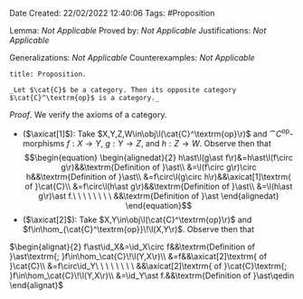 <div class="topSpace"></div>

Date Created: 22/02/2022 12:40:06
Tags: #Proposition

Lemma: _Not Applicable_
Proved by: _Not Applicable_
Justifications: _Not Applicable_

Generalizations: _Not Applicable_
Counterexamples: _Not Applicable_

``` ad-Proposition
title: Proposition.

_Let $\cat{C}$ be a category. Then its opposite category $\cat{C}^\textrm{op}$ is a category._

```

_Proof_. We verify the axioms of a category.
* ($\axicat[1]$): Take $X,Y,Z,W\in\obj\l(\cat{C}^\textrm{op}\r)$ and $\cat{C}^\textrm{op}$-morphisms $f:X\to Y$, $g:Y\to Z$, and $h:Z\to W$. Observe then that
$$\begin{equation}
    \begin{alignedat}{2}
        h\ast\l(g\ast f\r)&=h\ast\l(f\circ g\r)&&\textrm{Definition of }\ast\\
        &=\l(f\circ g\r)\circ h&&\textrm{Definition of }\ast\\
        &=f\circ\l(g\circ h\r)&&\axicat[1]\textrm{ of }\cat{C}\\
        &=f\circ\l(h\ast g\r)&&\textrm{Definition of }\ast\\
        &=\l(h\ast g\r)\ast f.\ \ \ \ \ \ \ \ &&\textrm{Definition of }\ast
    \end{alignedat}
\end{equation}$$
* ($\axicat[2]$): Take $X,Y\in\obj\l(\cat{C}^\textrm{op}\r)$ and $f\in\hom_{\cat{C}^\textrm{op}}\!\l(X,Y\r)$. Observe then that

$\begin{alignat}{2}
    f\ast\id_X&=\id_X\circ f&&\textrm{Definition of }\ast\textrm{; }f\in\hom_\cat{C}\!\l(Y,X\r)\\
    &=f&&\axicat[2]\textrm{ of }\cat{C}\\
    &=f\circ\id_Y\ \ \ \ \ \ \ \ &&\axicat[2]\textrm{ of }\cat{C}\textrm{; }f\in\hom_\cat{C}\!\l(Y,X\r)\\
    &=\id_Y\ast f.&&\textrm{Definition of }\ast\qedin
\end{alignat}$
